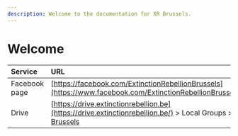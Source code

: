 ```yaml
---
description: Welcome to the documentation for XR Brussels.
---
```


# Welcome



| Service | URL |
| :--- | :--- |
| Facebook page | [https://facebook.com/ExtinctionRebellionBrussels](https://www.facebook.com/ExtinctionRebellionBrussels/) |
| Drive | [https://drive.extinctionrebellion.be](https://drive.extinctionrebellion.be/) &gt; Local Groups &gt; [XR Brussels](https://drive.google.com/drive/folders/1-s-vvJN9wkC52lJlxJ-y6thTqTlPCZ9F) |


